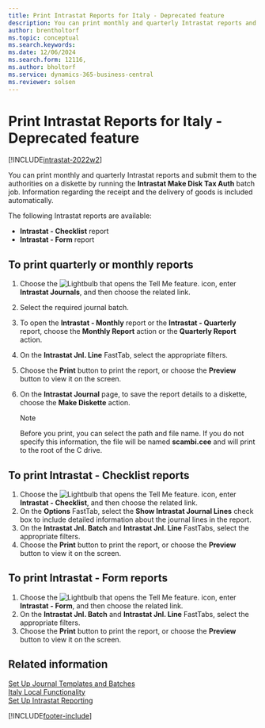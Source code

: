 ```yaml
---
title: Print Intrastat Reports for Italy - Deprecated feature
description: You can print monthly and quarterly Intrastat reports and submit them to the authorities in Italy.
author: brentholtorf
ms.topic: conceptual
ms.search.keywords:
ms.date: 12/06/2024
ms.search.form: 12116,
ms.author: bholtorf
ms.service: dynamics-365-business-central
ms.reviewer: solsen
---
```

# Print Intrastat Reports for Italy - Deprecated feature

[!INCLUDE[intrastat-2022w2](../../includes/intrastat-2022w2.md)]

You can print monthly and quarterly Intrastat reports and submit them to the authorities on a diskette by running the **Intrastat Make Disk Tax Auth** batch job. Information regarding the receipt and the delivery of goods is included automatically.  

The following Intrastat reports are available:  

- **Intrastat - Checklist** report  
- **Intrastat - Form** report  

## To print quarterly or monthly reports  

1. Choose the ![Lightbulb that opens the Tell Me feature.](../../media/ui-search/search_small.png "Tell me what you want to do") icon, enter **Intrastat Journals**, and then choose the related link.  
2. Select the required journal batch.  
3. To open the **Intrastat - Monthly** report or the **Intrastat - Quarterly** report, choose the **Monthly Report** action or the **Quarterly Report** action.  
4. On the **Intrastat Jnl. Line** FastTab, select the appropriate filters.  
5. Choose the **Print** button to print the report, or choose the **Preview** button to view it on the screen.  
6. On the **Intrastat Journal** page, to save the report details to a diskette, choose the **Make Diskette** action.  

    > [!NOTE]  
    >  Before you print, you can select the path and file name. If you do not specify this information, the file will be named **scambi.cee** and will print to the root of the C drive.  

## To print Intrastat - Checklist reports  

1. Choose the ![Lightbulb that opens the Tell Me feature.](../../media/ui-search/search_small.png "Tell me what you want to do") icon, enter **Intrastat - Checklist**, and then choose the related link.  
2. On the **Options** FastTab, select the **Show Intrastat Journal Lines** check box to include detailed information about the journal lines in the report.  
3. On the **Intrastat Jnl. Batch** and **Intrastat Jnl. Line** FastTabs, select the appropriate filters.  
4. Choose the **Print** button to print the report, or choose the **Preview** button to view it on the screen.  

## To print Intrastat - Form reports  

1. Choose the ![Lightbulb that opens the Tell Me feature.](../../media/ui-search/search_small.png "Tell me what you want to do") icon, enter **Intrastat - Form**, and then choose the related link.  
2. On the **Intrastat Jnl. Batch** and **Intrastat Jnl. Line** FastTabs, select the appropriate filters.  
3. Choose the **Print** button to print the report, or choose the **Preview** button to view it on the screen.  

## Related information

[Set Up Journal Templates and Batches](how-to-set-up-journal-templates-and-batches.md)  
[Italy Local Functionality](italy-local-functionality.md)  
[Set Up Intrastat Reporting](../../finance-how-setup-report-intrastat.md)  

[!INCLUDE[footer-include](../../includes/footer-banner.md)]
